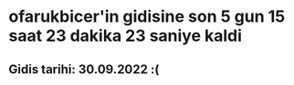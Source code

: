 # ofarukbicer'in gidisine son 5 gun 15 saat 23 dakika 23 saniye kaldi

## Gidis tarihi: 30.09.2022 :(